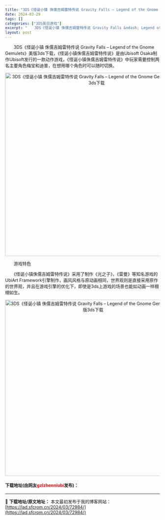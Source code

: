 ```yaml
---
title: "3DS《怪诞小镇 侏儒吉姆雷特传说 Gravity Falls – Legend of the Gnome Gemulets》美版3ds下载"
date: 2024-03-29
tags: []
categories: ["3DS英日游戏"]
excerpt: "　　3DS《怪诞小镇 侏儒吉姆雷特传说 Gravity Falls &ndash; Legend of the Gnome Gemulets》美版3ds下载，《怪诞小镇侏儒吉姆雷特传说》是由Ubisoft Osaka制作Ubisoft发行的一款动作游戏，《怪诞小镇侏儒吉姆雷特传说》中玩家需要控制两名&hellip;"
layout: post
---
```


 <p>　　3DS《怪诞小镇 侏儒吉姆雷特传说 Gravity Falls &ndash; Legend of the Gnome Gemulets》美版3ds下载，《怪诞小镇侏儒吉姆雷特传说》是由Ubisoft Osaka制作Ubisoft发行的一款动作游戏，《怪诞小镇侏儒吉姆雷特传说》中玩家需要控制两名主要角色梅宝和迪普，在想用哪个角色时可以随时切换。</p> <p align="center"><img align="" border="0" src="https://lad.sfcrom.cn/wp-content/uploads/2024/03/20240329_66062eee675fb.png" width="596" alt="3DS《怪诞小镇 侏儒吉姆雷特传说 Gravity Falls – Legend of the Gnome Gemulets》美版3ds下载" /></p> <p>　　游戏特色</p> <p>　　《怪诞小镇侏儒吉姆雷特传说》采用了制作《光之子》，《雷曼》等知名游戏的UbiArt Framework引擎制作，画风风格与原动画相同，世界观则是直接采用原作的世界观，并且在游戏引擎的优化下，即使是3ds上游戏的场景也能如动画一样栩栩如生。</p> <p align="center"><img align="" border="0" src="https://lad.sfcrom.cn/wp-content/uploads/2024/03/20240329_66062eefa1967.png" width="573" alt="3DS《怪诞小镇 侏儒吉姆雷特传说 Gravity Falls – Legend of the Gnome Gemulets》美版3ds下载" /></p> <p><h4>下载地址(由网友<font color="red">gzlzhenniubi</font>发布)：</h4></p> 

---
📖 **下载地址/原文地址：** 本文最初发布于我的博客网站：[https://lad.sfcrom.cn/2024/03/72984/](https://lad.sfcrom.cn/2024/03/72984/)
